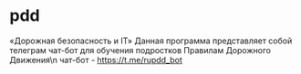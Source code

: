 # pdd
«Дорожная безопасность и IT»
Данная программа представляет собой телеграм чат-бот для обучения подростков Правилам Дорожного Движения\n 
чат-бот - https://t.me/rupdd_bot

